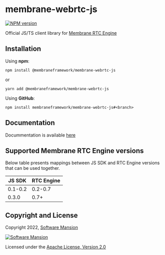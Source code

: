 # membrane-webrtc-js

[![NPM version](https://img.shields.io/npm/v/@membraneframework/membrane-webrtc-js)](https://www.npmjs.com/package/@membraneframework/membrane-webrtc-js)

Official JS/TS client library for [Membrane RTC Engine](https://github.com/membraneframework/membrane_rtc_engine)

## Installation

Using **npm**:

```
npm install @membraneframework/membrane-webrtc-js
```

or

```
yarn add @membraneframework/membrane-webrtc-js
```

Using **GitHub**:

```
npm install membraneframework/membrane-webrtc-js#<branch>
```

## Documentation

Docummentation is available [here](https://membraneframework.github.io/membrane-webrtc-js/)

## Supported Membrane RTC Engine versions

Below table presents mappings between JS SDK and RTC Engine versions that can be used together.

| JS SDK  | RTC Engine  |
|---------|-------------|
| 0.1-0.2 | 0.2-0.7     |
| 0.3.0   | 0.7+        |

## Copyright and License

Copyright 2022, [Software Mansion](https://swmansion.com/?utm_source=git&utm_medium=readme&utm_campaign=membrane-webrtc-js)

[![Software Mansion](https://logo.swmansion.com/logo?color=white&variant=desktop&width=200&tag=membrane-github)](https://swmansion.com/?utm_source=git&utm_medium=readme&utm_campaign=membrane_rtc_engine)

Licensed under the [Apache License, Version 2.0](LICENSE)
